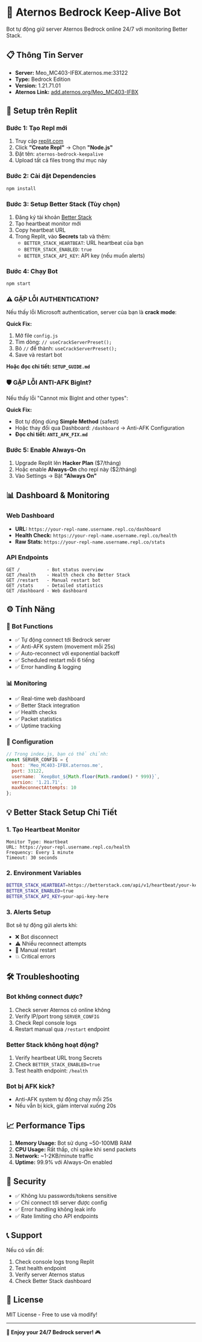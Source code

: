 # 🤖 Aternos Bedrock Keep-Alive Bot

Bot tự động giữ server Aternos Bedrock online 24/7 với monitoring Better Stack.

## 📋 Thông Tin Server

- **Server:** Meo_MC403-IFBX.aternos.me:33122
- **Type:** Bedrock Edition  
- **Version:** 1.21.71.01
- **Aternos Link:** [add.aternos.org/Meo_MC403-IFBX](https://add.aternos.org/Meo_MC403-IFBX)

## 🚀 Setup trên Replit

### Bước 1: Tạo Repl mới
1. Truy cập [replit.com](https://replit.com)
2. Click **"Create Repl"** → Chọn **"Node.js"**
3. Đặt tên: `aternos-bedrock-keepalive`
4. Upload tất cả files trong thư mục này

### Bước 2: Cài đặt Dependencies
```bash
npm install
```

### Bước 3: Setup Better Stack (Tùy chọn)
1. Đăng ký tài khoản [Better Stack](https://betterstack.com)
2. Tạo heartbeat monitor mới
3. Copy heartbeat URL
4. Trong Replit, vào **Secrets** tab và thêm:
   - `BETTER_STACK_HEARTBEAT`: URL heartbeat của bạn
   - `BETTER_STACK_ENABLED`: `true`
   - `BETTER_STACK_API_KEY`: API key (nếu muốn alerts)

### Bước 4: Chạy Bot
```bash
npm start
```

### ⚠️ **GẶP LỖI AUTHENTICATION?**
Nếu thấy lỗi Microsoft authentication, server của bạn là **crack mode**:

**Quick Fix:**
1. Mở file `config.js`
2. Tìm dòng: `// useCrackServerPreset();`
3. Bỏ `//` để thành: `useCrackServerPreset();`
4. Save và restart bot

**Hoặc đọc chi tiết: `SETUP_GUIDE.md`**

### 🛡️ **GẶP LỖI ANTI-AFK BigInt?**
Nếu thấy lỗi "Cannot mix BigInt and other types":

**Quick Fix:**
- Bot tự động dùng **Simple Method** (safest)
- Hoặc thay đổi qua Dashboard: `/dashboard` → Anti-AFK Configuration
- **Đọc chi tiết: `ANTI_AFK_FIX.md`**

### Bước 5: Enable Always-On
1. Upgrade Replit lên **Hacker Plan** ($7/tháng)
2. Hoặc enable **Always-On** cho repl này ($2/tháng)
3. Vào Settings → Bật **"Always On"**

## 📊 Dashboard & Monitoring

### Web Dashboard
- **URL:** `https://your-repl-name.username.repl.co/dashboard`
- **Health Check:** `https://your-repl-name.username.repl.co/health`
- **Raw Stats:** `https://your-repl-name.username.repl.co/stats`

### API Endpoints
```
GET /          - Bot status overview
GET /health    - Health check cho Better Stack
GET /restart   - Manual restart bot
GET /stats     - Detailed statistics  
GET /dashboard - Web dashboard
```

## ⚙️ Tính Năng

### 🤖 Bot Functions
- ✅ Tự động connect tới Bedrock server
- ✅ Anti-AFK system (movement mỗi 25s)
- ✅ Auto-reconnect với exponential backoff
- ✅ Scheduled restart mỗi 6 tiếng
- ✅ Error handling & logging

### 📊 Monitoring
- ✅ Real-time web dashboard
- ✅ Better Stack integration
- ✅ Health checks
- ✅ Packet statistics
- ✅ Uptime tracking

### 🔧 Configuration
```javascript
// Trong index.js, bạn có thể chỉnh:
const SERVER_CONFIG = {
  host: 'Meo_MC403-IFBX.aternos.me',
  port: 33122,
  username: `KeepBot_${Math.floor(Math.random() * 999)}`,
  version: '1.21.71',
  maxReconnectAttempts: 10
};
```

## 💡 Better Stack Setup Chi Tiết

### 1. Tạo Heartbeat Monitor
```
Monitor Type: Heartbeat
URL: https://your-repl.username.repl.co/health
Frequency: Every 1 minute
Timeout: 30 seconds
```

### 2. Environment Variables
```bash
BETTER_STACK_HEARTBEAT=https://betterstack.com/api/v1/heartbeat/your-key
BETTER_STACK_ENABLED=true
BETTER_STACK_API_KEY=your-api-key-here
```

### 3. Alerts Setup
Bot sẽ tự động gửi alerts khi:
- ❌ Bot disconnect
- ⚠️ Nhiều reconnect attempts
- 🔄 Manual restart
- 💥 Critical errors

## 🛠️ Troubleshooting

### Bot không connect được?
1. Check server Aternos có online không
2. Verify IP/port trong `SERVER_CONFIG`
3. Check Repl console logs
4. Restart manual qua `/restart` endpoint

### Better Stack không hoạt động?
1. Verify heartbeat URL trong Secrets
2. Check `BETTER_STACK_ENABLED=true`
3. Test health endpoint: `/health`

### Bot bị AFK kick?
- Anti-AFK system tự động chạy mỗi 25s
- Nếu vẫn bị kick, giảm interval xuống 20s

## 📈 Performance Tips

1. **Memory Usage:** Bot sử dụng ~50-100MB RAM
2. **CPU Usage:** Rất thấp, chỉ spike khi send packets
3. **Network:** ~1-2KB/minute traffic
4. **Uptime:** 99.9% với Always-On enabled

## 🔐 Security

- ✅ Không lưu passwords/tokens sensitive
- ✅ Chỉ connect tới server được config
- ✅ Error handling không leak info
- ✅ Rate limiting cho API endpoints

## 📞 Support

Nếu có vấn đề:
1. Check console logs trong Replit
2. Test health endpoint
3. Verify server Aternos status
4. Check Better Stack dashboard

## 📜 License

MIT License - Free to use và modify!

---

**🎉 Enjoy your 24/7 Bedrock server!** 🎮 
